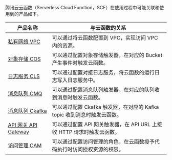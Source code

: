 腾讯云云函数（Serverless Cloud Function，SCF）在使用过程中可能关联和使用到的产品如下。

| 产品名称 | 与云函数的关系 |
| --- | --- |
| [私有网络 VPC](https://intl.cloud.tencent.com/document/product/215) | 可以通过将云函数配置到 VPC，实现访问 VPC 内的资源。 |
| [对象存储 COS](https://intl.cloud.tencent.com/document/product/436) | 可以通过配置对象存储触发器，在对应的 Bucket 产生事件时触发云函数。 |
| [日志服务 CLS](https://intl.cloud.tencent.com/document/product/614) | 可以通过配置对接日志服务，将云函数的运行日志写入日志服务中。 |
| [消息队列 CMQ](https://intl.cloud.tencent.com/document/product/406) | 可以通过配置消息队列触发器，在对应的队列收到消息时触发云函数。 |
| [消息队列 Ckafka](https://intl.cloud.tencent.com/document/product/597) | 可以通过配置 Ckafka 触发器，在对应的 Kafka topic 收到消息时触发云函数。 |
| [API 网关 API Gateway](https://intl.cloud.tencent.com/document/product/628) | 可以通过配置 API 网关触发器，在 API URL 上接收 HTTP 请求时触发云函数。 |
| [访问管理 CAM](https://intl.cloud.tencent.com/document/product/598) | 可以通过配置访问管理的角色，在云函数授予代码执行时访问授权资源的权限。 |


